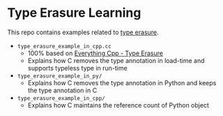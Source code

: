 # Type Erasure Learning

This repo contains examples related to
[type erasure](https://en.wikipedia.org/wiki/Type_erasure).

-   `type_erasure_example_in_cpp.cc`
    -   100% based on
        [Everything Cpp - Type Erasure](https://youtu.be/ZPk8HuyrKXU)
    -   Explains how C removes the type annotation in load-time and supports
        typeless type in run-time
-   `type_erasure_example_in_py/`
    -   Explains how C removes the type annotation in Python and keeps the type
        annotation in C
- `type_erasure_example_in_cpp/`
    -   Explains how C maintains the reference count of Python object
